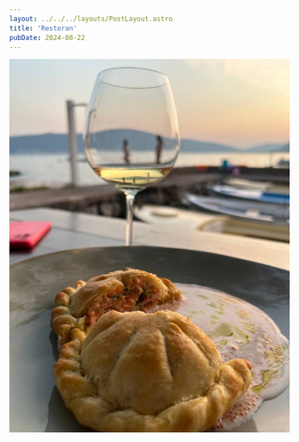 ```yaml
---
layout: ../../../layouts/PostLayout.astro
title: 'Restoran'
pubDate: 2024-08-22
---
```


![Restoran](./_2024.08.22.restoran.jpg)
